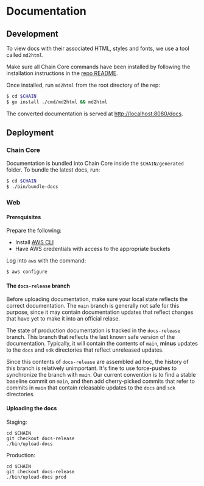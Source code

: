 # Documentation

## Development

To view docs with their associated HTML, styles and fonts, we use a tool called `md2html`.

Make sure all Chain Core commands have been installed by following the installation instructions in the [repo README](../Readme.md#installation).

Once installed, run `md2html` from the root directory of the rep:

```sh
$ cd $CHAIN
$ go install ./cmd/md2html && md2html
```

The converted documentation is served at [http://localhost:8080/docs](http://localhost:8080/docs).

## Deployment

### Chain Core

Documentation is bundled into Chain Core inside the `$CHAIN/generated` folder. To bundle the latest docs, run:

```sh
$ cd $CHAIN
$ ./bin/bundle-docs
```

### Web

#### Prerequisites

Prepare the following:

* Install [AWS CLI](https://aws.amazon.com/cli/)
* Have AWS credentials with access to the appropriate buckets

Log into `aws` with the command:

```sh
$ aws configure
```

#### The `docs-release` branch

Before uploading documentation, make sure your local state reflects the correct documentation. The `main` branch is generally not safe for this purpose, since it may contain documentation updates that reflect changes that have yet to make it into an official relase.

The state of production documentation is tracked in the `docs-release` branch. This branch that reflects the last known safe version of the documentation. Typically, it will contain the contents of `main`, **minus** updates to the `docs` and `sdk` directories that reflect unreleased updates.

Since this contents of `docs-release` are assembled ad hoc, the history of this branch is relatively unimportant. It's fine to use force-pushes to synchronize the branch with `main`. Our current convention is to find a stable baseline commit on `main`, and then add cherry-picked commits that refer to commits in `main` that contain releasable updates to the `docs` and `sdk` directories.

#### Uploading the docs

Staging:

```
cd $CHAIN
git checkout docs-release
./bin/upload-docs
```

Production:

```
cd $CHAIN
git checkout docs-release
./bin/upload-docs prod
```
